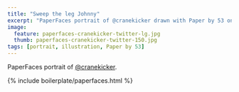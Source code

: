 ```yaml
---
title: "Sweep the leg Johnny"
excerpt: "PaperFaces portrait of @cranekicker drawn with Paper by 53 on an iPad."
image: 
  feature: paperfaces-cranekicker-twitter-lg.jpg
  thumb: paperfaces-cranekicker-twitter-150.jpg
tags: [portrait, illustration, Paper by 53]
---
```


PaperFaces portrait of [@cranekicker](http://twitter.com/cranekicker).

{% include boilerplate/paperfaces.html %}